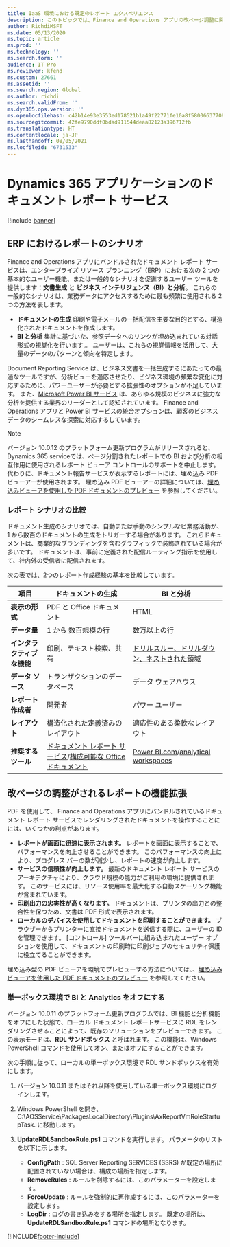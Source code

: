 ```yaml
---
title: IaaS 環境における既定のレポート エクスペリエンス
description: このトピックでは、Finance and Operations アプリの改ページ調整に関する情報を提供します。
author: RichdiMSFT
ms.date: 05/13/2020
ms.topic: article
ms.prod: ''
ms.technology: ''
ms.search.form: ''
audience: IT Pro
ms.reviewer: kfend
ms.custom: 27661
ms.assetid: ''
ms.search.region: Global
ms.author: richdi
ms.search.validFrom: ''
ms.dyn365.ops.version: ''
ms.openlocfilehash: c42b14e93e3553ed178521b1a49f22771fe10a8f580066377087d366d393dca6
ms.sourcegitcommit: 42fe9790ddf0bdad911544deaa82123a396712fb
ms.translationtype: HT
ms.contentlocale: ja-JP
ms.lasthandoff: 08/05/2021
ms.locfileid: "6731533"
---
```

# <a name="document-reporting-service-in-dynamics-365-applications"></a>Dynamics 365 アプリケーションのドキュメント レポート サービス

[!include [banner](../includes/banner.md)]

## <a name="reporting-scenarios-in-erp"></a>ERP におけるレポートのシナリオ

Finance and Operations アプリにバンドルされたドキュメント レポート サービスは、エンタープライズ リソース プランニング（ERP）における次の 2 つの基本的なユーザー機能、または一般的なシナリオを促進するユーザー ツールを提供します：**文書生成** と **ビジネス インテリジェンス（BI）と分析**。 これらの一般的なシナリオは、業務データにアクセスするために最も頻繁に使用される 2 つの方法を表します。

- **ドキュメントの生成** 印刷や電子メールの一括配信を主要な目的とする、構造化されたドキュメントを作成します。
- **BI と分析** 集計に基づいた、参照データへのリンクが埋め込まれている対話形式の視覚化を行います,。 ユーザーは、これらの視覚情報を活用して、大量のデータのパターンと傾向を特定します。

Document Reporting Service は、ビジネス文書を一括生成するにあたっての最適なツールですが、分析ビューを適応させたり、ビジネス環境の頻繁な変化に対応するために、パワーユーザーが必要とする拡張性のオプションが不足しています。 また、[Microsoft Power BI サービス](/power-bi/fundamentals/power-bi-overview) は、あらゆる規模のビジネスに強力な分析を提供する業界のリーダーとして認知されています。 Finance and Operations アプリと Power BI サービスの統合オプションは、顧客のビジネスデータのシームレスな探索に対応するしています。

> [!NOTE]
> バージョン 10.0.12 のプラットフォーム更新プログラムがリリースされると、Dynamics 365 serviceでは、ページ分割されたレポートでの BI および分析の相互作用に使用されるレポート ビューア コントロールのサポートを中止します。 代わりに、ドキュメント報告サービスが表示するレポートには、埋め込み PDF ビューアーが使用されます。 埋め込み PDF ビューアーの詳細については、[埋め込みビューアを使用した PDF ドキュメントのプレビュー](preview-pdf-documents.md) を参照してください。

### <a name="comparison-of-report-scenarios"></a>レポート シナリオの比較

ドキュメント生成のシナリオでは、自動または手動のシンプルなビ業務活動が、1 から数百のドキュメントの生成をトリガーする場合があります。 これらドキュメントは、商業的なブランディングを含むグラフィックで装飾されている場合が多いです。 ドキュメントは、事前に定義された配信ルーティング指示を使用して、社内外の受信者に配信されます。

次の表では、2つのレポート作成経験の基本を比較しています。

| 項目                     | ドキュメントの生成 | BI と分析 |
|--------------------------|---------|------------------|
| **表示の形式**       | PDF と Office ドキュメント | HTML |
| **データ量**          | 1 から 数百規模の行 | 数万以上の行 |
| **インタラクティブな機能** | 印刷、テキスト検索、共有 | [ドリルスルー、ドリルダウン、ネストされた領域](/sql/reporting-services/report-design/drillthrough-drilldown-subreports-and-nested-data-regions) |
| **データ ソース**          | トランザクションのデータベース | データ ウェアハウス |
| **レポート作成者**        | 開発者 | パワー ユーザー |
| **レイアウト**               | 構造化された定義済みのレイアウト | 適応性のある柔軟なレイアウト |
| **推奨するツール**  | [ドキュメント レポート サービス](document-reporting-services.md)/[構成可能な Office ドキュメント](general-electronic-reporting.md) | [Power BI.com](power-bi-integration.md)/[analytical workspaces](embed-power-bi-workspaces.md) |

## <a name="enhancements-in-paginated-reporting"></a>改ページの調整がされるレポートの機能拡張

PDF を使用して、 Finance and Operations アプリにバンドルされているドキュメント レポート サービスでレンダリングされたドキュメントを操作することにには、いくつかの利点があります。

- **レポートが画面に迅速に表示されます。** レポートを画面に表示することで、パフォーマンスを向上させることができます。 このパフォーマンスの向上により、プログレス バーの数が減少し、レポートの速度が向上します。
- **サービスの信頼性が向上します。** 最新のドキュメント レポート サービスのアーキテクチャにより、クラウド規模の能力がご利用の環境に提供されます。 このサービスには、リソース使用率を最大化する自動スケーリング機能が含まれています。
- **印刷出力の忠実性が高くなります。** ドキュメントは、プリンタの出力との整合性を保つため、文書は PDF 形式で表示されます。
- **ローカルのデバイスを使用してドキュメントを印刷することができます。** ブラウザーからプリンターに直接ドキュメントを送信する際に、ユーザーの ID を管理できます。 [コントロール] ツールバーに組み込まれたユーザー オプションを使用して、ドキュメントの印刷時に印刷ジョブのセキュリティ保護に役立てることができます。

埋め込み型の PDF ビューアを環境でプレビューする方法については、、[埋め込みビューアを使用した PDF ドキュメントのプレビュー](preview-pdf-documents.md) を参照してください。

### <a name="turn-off-bi-and-analytics-in-one-box-environments"></a>単一ボックス環境で BI と Analytics をオフにする

バージョン 10.0.11 のプラットフォーム更新プログラムでは、BI 機能と分析機能をオフにした状態で、ローカル ドキュメント レポートサービスに RDL をレンダリングさせることによって、既存のソリューションをプレビューできます。 この表示モードは、**RDL サンドボックス** と呼ばれます。 この機能は、Windows PowerShell コマンドを使用してオン、またはオフにすることができます。

次の手順に従って、ローカルの単一ボックス環境で RDL サンドボックスを有効にします。

1. バージョン 10.0.11 またはそれ以降を使用している単一ボックス環境にログインします。
2. Windows PowerShell を開き、C:\AOSService\PackagesLocalDirectory\Plugins\AxReportVmRoleStartupTask\. に移動します。
3. **UpdateRDLSandboxRule.ps1** コマンドを実行します。 パラメータのリストを以下に示します。

    - **ConfigPath** : SQL Server Reporting SERVICES (SSRS) が既定の場所に配置されていない場合は、構成の場所を指定します。
    - **RemoveRules** : ルールを削除するには、このパラメーターを設定します。
    - **ForceUpdate** : ルールを強制的に再作成するには、このパラメーターを設定します。
    - **LogDir** : ログの書き込みをする場所を指定します。 既定の場所は、**UpdateRDLSandboxRule.ps1** コマンドの場所となります。


[!INCLUDE[footer-include](../../../includes/footer-banner.md)]